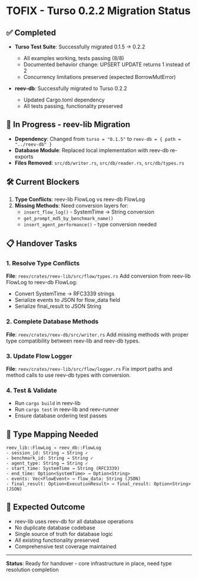 # TOFIX - Turso 0.2.2 Migration Status

## ✅ Completed
- **Turso Test Suite**: Successfully migrated 0.1.5 → 0.2.2
  - All examples working, tests passing (8/8)
  - Documented behavior change: UPSERT UPDATE returns 1 instead of 2
  - Concurrency limitations preserved (expected BorrowMutError)

- **reev-db**: Successfully migrated to Turso 0.2.2
  - Updated Cargo.toml dependency
  - All tests passing, functionality preserved

## 🚧 In Progress - reev-lib Migration
- **Dependency**: Changed from `turso = "0.1.5"` to `reev-db = { path = "../reev-db" }`
- **Database Module**: Replaced local implementation with reev-db re-exports
- **Files Removed**: `src/db/writer.rs`, `src/db/reader.rs`, `src/db/types.rs`

## 🛠️ Current Blockers
1. **Type Conflicts**: reev-lib FlowLog vs reev-db FlowLog
2. **Missing Methods**: Need conversion layers for:
   - `insert_flow_log()` - SystemTime → String conversion
   - `get_prompt_md5_by_benchmark_name()` 
   - `insert_agent_performance()` - type conversion needed

## 📋 Handover Tasks

### 1. Resolve Type Conflicts
**File**: `reev/crates/reev-lib/src/flow/types.rs`
Add conversion from reev-lib FlowLog to reev-db FlowLog:
- Convert SystemTime → RFC3339 strings
- Serialize events to JSON for flow_data field
- Serialize final_result to JSON String

### 2. Complete Database Methods
**File**: `reev/crates/reev-db/src/writer.rs`
Add missing methods with proper type compatibility between reev-lib and reev-db types.

### 3. Update Flow Logger 
**File**: `reev/crates/reev-lib/src/flow/logger.rs`
Fix import paths and method calls to use reev-db types with conversion.

### 4. Test & Validate
- Run `cargo build` in reev-lib
- Run `cargo test` in reev-lib and reev-runner
- Ensure database ordering test passes

## 🔧 Type Mapping Needed
```
reev_lib::FlowLog → reev_db::FlowLog
- session_id: String → String ✓
- benchmark_id: String → String ✓
- agent_type: String → String ✓
- start_time: SystemTime → String (RFC3339)
- end_time: Option<SystemTime> → Option<String>
- events: Vec<FlowEvent> → flow_data: String (JSON)
- final_result: Option<ExecutionResult> → final_result: Option<String> (JSON)
```

## 🎯 Expected Outcome
- reev-lib uses reev-db for all database operations
- No duplicate database codebase
- Single source of truth for database logic
- All existing functionality preserved
- Comprehensive test coverage maintained

---
**Status**: Ready for handover - core infrastructure in place, need type resolution completion
